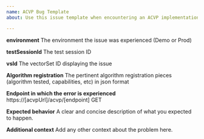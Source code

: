 ```yaml
---
name: ACVP Bug Template
about: Use this issue template when encountering an ACVP implementation server issue

---
```


**environment**
The environment the issue was experienced (Demo or Prod)

**testSessionId**
The test session ID

**vsId**
The vectorSet ID displaying the issue

**Algorithm registration**
The pertinent algorithm registration pieces (algorithm tested, capabilities, etc) in json format

**Endpoint in which the error is experienced**
https://[acvpUrl]/acvp/[endpoint] GET

**Expected behavior**
A clear and concise description of what you expected to happen.

**Additional context**
Add any other context about the problem here.
